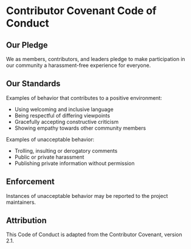# Contributor Covenant Code of Conduct

## Our Pledge

We as members, contributors, and leaders pledge to make participation in our community a harassment-free experience for everyone.

## Our Standards

Examples of behavior that contributes to a positive environment:
* Using welcoming and inclusive language
* Being respectful of differing viewpoints
* Gracefully accepting constructive criticism
* Showing empathy towards other community members

Examples of unacceptable behavior:
* Trolling, insulting or derogatory comments
* Public or private harassment
* Publishing private information without permission

## Enforcement

Instances of unacceptable behavior may be reported to the project maintainers.

## Attribution

This Code of Conduct is adapted from the Contributor Covenant, version 2.1.
